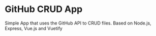 # GitHub CRUD App

Simple App that uses the GitHub API to CRUD files. Based on Node.js, Express, Vue.js and Vuetify
